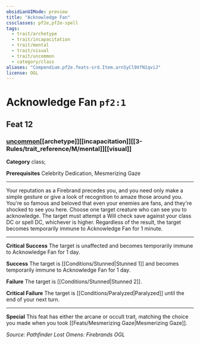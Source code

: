 ```yaml
---
obsidianUIMode: preview
title: "Acknowledge Fan"
cssclasses: pf2e,pf2e-spell
tags:
  - trait/archetype
  - trait/incapacitation
  - trait/mental
  - trait/visual
  - trait/uncommon
  - category/class
aliases: "Compendium.pf2e.feats-srd.Item.arnSyCl9XfN1qviJ"
license: OGL
---
```

# Acknowledge Fan `pf2:1`
## Feat 12
### [uncommon](uncommon "Uncommon Rarity Trait")[[archetype]][[incapacitation]][[3-Rules/trait_reference/M/mental]][[visual]]

**Category** class; 



**Prerequisites** Celebrity Dedication, Mesmerizing Gaze
* * *
Your reputation as a Firebrand precedes you, and you need only make a simple gesture or give a look of recognition to amaze those around you. You're so famous and beloved that even your enemies are fans, and they're shocked to see you here. Choose one target creature who can see you to acknowledge. The target must attempt a Will check save against your class DC or spell DC, whichever is higher. Regardless of the result, the target becomes temporarily immune to Acknowledge Fan for 1 minute.

* * *

**Critical Success** The target is unaffected and becomes temporarily immune to Acknowledge Fan for 1 day.

**Success** The target is [[Conditions/Stunned|Stunned 1]] and becomes temporarily immune to Acknowledge Fan for 1 day.

**Failure** The target is [[Conditions/Stunned|Stunned 2]].

**Critical Failure** The target is [[Conditions/Paralyzed|Paralyzed]] until the end of your next turn.

* * *

**Special** This feat has either the arcane or occult trait, matching the choice you made when you took [[Feats/Mesmerizing Gaze|Mesmerizing Gaze]].

*Source: Pathfinder Lost Omens: Firebrands*
*OGL*